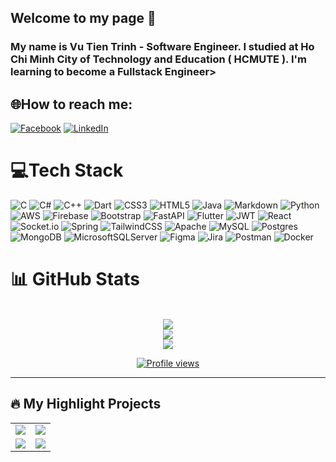 ## Welcome to my page 👋
### My name is Vu Tien Trinh - Software Engineer. I studied at Ho Chi Minh City of Technology and Education ( HCMUTE ). I'm learning to become a Fullstack Engineer>


## 🌐How to reach me:
[![Facebook](https://img.shields.io/badge/Facebook-%231877F2.svg?logo=Facebook&logoColor=white)](https://facebook.com/https://www.facebook.com/trinh.vutien.7737) [![LinkedIn](https://img.shields.io/badge/LinkedIn-%230077B5.svg?logo=linkedin&logoColor=white)](https://linkedin.com/in/https://www.linkedin.com/in/trinh-vu-tien-8a7136265/) 

# 💻Tech Stack
![C](https://img.shields.io/badge/c-%2300599C.svg?style=for-the-badge&logo=c&logoColor=white) ![C#](https://img.shields.io/badge/c%23-%23239120.svg?style=for-the-badge&logo=c-sharp&logoColor=white) ![C++](https://img.shields.io/badge/c++-%2300599C.svg?style=for-the-badge&logo=c%2B%2B&logoColor=white) ![Dart](https://img.shields.io/badge/dart-%230175C2.svg?style=for-the-badge&logo=dart&logoColor=white) ![CSS3](https://img.shields.io/badge/css3-%231572B6.svg?style=for-the-badge&logo=css3&logoColor=white) ![HTML5](https://img.shields.io/badge/html5-%23E34F26.svg?style=for-the-badge&logo=html5&logoColor=white) ![Java](https://img.shields.io/badge/java-%23ED8B00.svg?style=for-the-badge&logo=java&logoColor=white) ![Markdown](https://img.shields.io/badge/markdown-%23000000.svg?style=for-the-badge&logo=markdown&logoColor=white) ![Python](https://img.shields.io/badge/python-3670A0?style=for-the-badge&logo=python&logoColor=ffdd54) ![AWS](https://img.shields.io/badge/AWS-%23FF9900.svg?style=for-the-badge&logo=amazon-aws&logoColor=white) ![Firebase](https://img.shields.io/badge/firebase-%23039BE5.svg?style=for-the-badge&logo=firebase) ![Bootstrap](https://img.shields.io/badge/bootstrap-%23563D7C.svg?style=for-the-badge&logo=bootstrap&logoColor=white) ![FastAPI](https://img.shields.io/badge/FastAPI-005571?style=for-the-badge&logo=fastapi) ![Flutter](https://img.shields.io/badge/Flutter-%2302569B.svg?style=for-the-badge&logo=Flutter&logoColor=white) ![JWT](https://img.shields.io/badge/JWT-black?style=for-the-badge&logo=JSON%20web%20tokens) ![React](https://img.shields.io/badge/react-%2320232a.svg?style=for-the-badge&logo=react&logoColor=%2361DAFB) ![Socket.io](https://img.shields.io/badge/Socket.io-black?style=for-the-badge&logo=socket.io&badgeColor=010101) ![Spring](https://img.shields.io/badge/spring-%236DB33F.svg?style=for-the-badge&logo=spring&logoColor=white) ![TailwindCSS](https://img.shields.io/badge/tailwindcss-%2338B2AC.svg?style=for-the-badge&logo=tailwind-css&logoColor=white) ![Apache](https://img.shields.io/badge/apache-%23D42029.svg?style=for-the-badge&logo=apache&logoColor=white) ![MySQL](https://img.shields.io/badge/mysql-%2300f.svg?style=for-the-badge&logo=mysql&logoColor=white) ![Postgres](https://img.shields.io/badge/postgres-%23316192.svg?style=for-the-badge&logo=postgresql&logoColor=white) ![MongoDB](https://img.shields.io/badge/MongoDB-%234ea94b.svg?style=for-the-badge&logo=mongodb&logoColor=white) ![MicrosoftSQLServer](https://img.shields.io/badge/Microsoft%20SQL%20Sever-CC2927?style=for-the-badge&logo=microsoft%20sql%20server&logoColor=white) 	![Figma](https://img.shields.io/badge/figma-%23F24E1E.svg?style=for-the-badge&logo=figma&logoColor=white) ![Jira](https://img.shields.io/badge/jira-%230A0FFF.svg?style=for-the-badge&logo=jira&logoColor=white) ![Postman](https://img.shields.io/badge/Postman-FF6C37?style=for-the-badge&logo=postman&logoColor=white) ![Docker](https://img.shields.io/badge/docker-%230db7ed.svg?style=for-the-badge&logo=docker&logoColor=white)

# 📊 GitHub Stats
<div align="center">
<br/>
<img src="https://github-readme-stats.vercel.app/api?username=vutientrinh&theme=radical&hide=issues,contribs&hide_border=false&include_all_commits=false&count_private=false" />
<br/>
<img src="https://github-readme-streak-stats.herokuapp.com/?user=vutientrinh&theme=radical&hide_border=false" />
<br/>
<img src="https://github-readme-stats.vercel.app/api/top-langs/?username=vutientrinh&theme=radical&hide_border=false&layout=compact" />

</div>

<p align="center">
  <a href="https://visitcount.itsvg.in">
    <img src="https://visitcount.itsvg.in/api?id=vutientrinh&icon=0&color=0" alt="Profile views" />
  </a>
</p>

---
## 🔥 My Highlight Projects

<table align="center">
  <tr>
    <td align="center">
      <a href="https://github.com/vutientrinh/Capstone">
        <img src="https://github-readme-stats.vercel.app/api/pin/?username=vutientrinh&theme=merko&repo=Capstone" />
      </a>
    </td>
    <td align="center">
      <a href="https://github.com/vutientrinh/e-commerce-app">
        <img src="https://github-readme-stats.vercel.app/api/pin/?username=vutientrinh&theme=tokyonight&repo=e-commerce-app" />
      </a>
    </td>
  </tr>
  <tr>
    <td align="center">
      <a href="https://github.com/vutientrinh/flutter-social-share">
        <img src="https://github-readme-stats.vercel.app/api/pin/?username=vutientrinh&theme=onedark&repo=flutter-social-share" />
      </a>
    </td>
    <td align="center">
      <a href="https://github.com/vutientrinh/app-chat-springboot-realtime">
        <img src="https://github-readme-stats.vercel.app/api/pin/?username=vutientrinh&theme=cobalt&repo=app-chat-springboot-realtime" />
      </a>
    </td>
  </tr>
</table>
